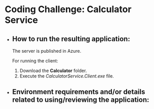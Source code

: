# Coding Challenge: Calculator Service

* ## How to run the resulting application:

  The server is published in Azure.

  For running the client:

  1. Download the **Calculator** folder.
  2. Execute the _CalculatorService.Client.exe_ file.

* ## Environment requirements and/or details related to using/reviewing the application:
